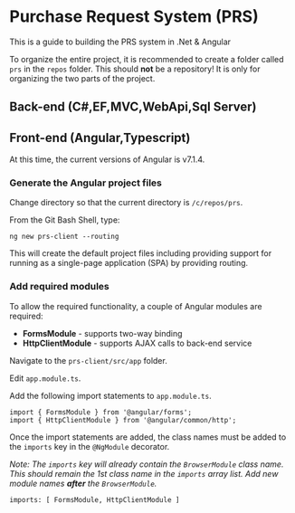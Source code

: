 # Purchase Request System (PRS)

This is a guide to building the PRS system in .Net & Angular

To organize the entire project, it is recommended to create a folder called `prs` in the `repos` folder. This should **not** be a repository! It is only for organizing the two parts of the project.

## Back-end (C#,EF,MVC,WebApi,Sql Server)

## Front-end (Angular,Typescript)

At this time, the current versions of Angular is v7.1.4.

### Generate the Angular project files

Change directory so that the current directory is `/c/repos/prs`.

From the Git Bash Shell, type:

```
ng new prs-client --routing
```

This will create the default project files including providing support for running as a single-page application (SPA) by providing routing.

### Add required modules

To allow the required functionality, a couple of Angular modules are required:

* **FormsModule** - supports two-way binding
* **HttpClientModule** - supports AJAX calls to back-end service

Navigate to the `prs-client/src/app` folder.

Edit `app.module.ts`.

Add the following import statements to `app.module.ts`.

```
import { FormsModule } from '@angular/forms';
import { HttpClientModule } from '@angular/common/http';
```

Once the import statements are added, the class names must be added to the `imports` key in the `@NgModule` decorator.

*Note: The `imports` key will already contain the `BrowserModule` class name. This should remain the 1st class name in the `imports` array list. Add new module names **after** the `BrowserModule`.*

```
imports: [ FormsModule, HttpClientModule ]
```

